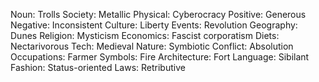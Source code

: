 Noun: Trolls
Society: Metallic
Physical: Cyberocracy
Positive: Generous
Negative: Inconsistent
Culture: Liberty
Events: Revolution
Geography: Dunes
Religion: Mysticism
Economics: Fascist corporatism
Diets: Nectarivorous
Tech: Medieval
Nature: Symbiotic
Conflict: Absolution
Occupations: Farmer
Symbols: Fire
Architecture: Fort
Language: Sibilant
Fashion: Status-oriented
Laws: Retributive